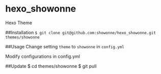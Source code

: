 # hexo_showonne

Hexo Theme

##Installation
`$ git clone git@github.com:showonne/hexo_showonne.git themes/showonne`

##Usage
Change setting `theme` to `showonne` in `config.yml`

Modify configurations in config.yml

##Update
    $ cd themes/showonne
    $ git pull
